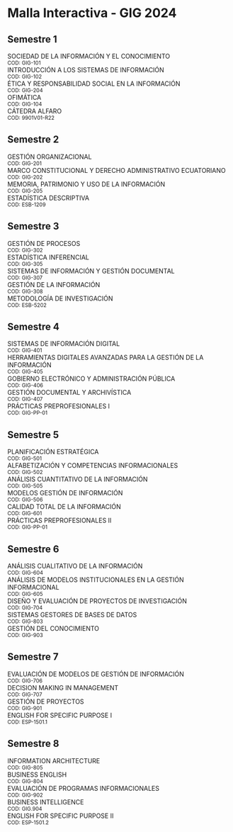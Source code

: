 
<head>
  <meta charset="UTF-8">
  <meta name="viewport" content="width=device-width, initial-scale=1.0">
  <title>Malla GIG Interactiva</title>
  <link rel="stylesheet" href="estilos.css">
</head>
<body>
  <h1>Malla Interactiva - GIG 2024</h1>
  <div class="malla">
    <!-- Semestre 1 -->
    <div class="semestre">
      <h2>Semestre 1</h2>
      <div class="materia" id="GIG-101">SOCIEDAD DE LA INFORMACIÓN Y EL CONOCIMIENTO<br><small>COD: GIG-101</small></div>
      <div class="materia" id="GIG-102">INTRODUCCIÓN A LOS SISTEMAS DE INFORMACIÓN<br><small>COD: GIG-102</small></div>
      <div class="materia" id="GIG-204">ÉTICA Y RESPONSABILIDAD SOCIAL EN LA INFORMACIÓN<br><small>COD: GIG-204</small></div>
      <div class="materia" id="GIG-104">OFIMÁTICA<br><small>COD: GIG-104</small></div>
      <div class="materia" id="9901V01-R22">CÁTEDRA ALFARO<br><small>COD: 9901V01-R22</small></div>
    </div><!-- Semestre 2 -->
<div class="semestre">
  <h2>Semestre 2</h2>
  <div class="materia" id="GIG-201">GESTIÓN ORGANIZACIONAL<br><small>COD: GIG-201</small></div>
  <div class="materia" id="GIG-202">MARCO CONSTITUCIONAL Y DERECHO ADMINISTRATIVO ECUATORIANO<br><small>COD: GIG-202</small></div>
  <div class="materia" id="GIG-205">MEMORIA, PATRIMONIO Y USO DE LA INFORMACIÓN<br><small>COD: GIG-205</small></div>
  <div class="materia" id="ESB-1209">ESTADÍSTICA DESCRIPTIVA<br><small>COD: ESB-1209</small></div>
</div>

<!-- Semestre 3 -->
<div class="semestre">
  <h2>Semestre 3</h2>
  <div class="materia" id="GIG-302">GESTIÓN DE PROCESOS<br><small>COD: GIG-302</small></div>
  <div class="materia" id="GIG-305">ESTADÍSTICA INFERENCIAL<br><small>COD: GIG-305</small></div>
  <div class="materia" id="GIG-307">SISTEMAS DE INFORMACIÓN Y GESTIÓN DOCUMENTAL<br><small>COD: GIG-307</small></div>
  <div class="materia" id="GIG-308">GESTIÓN DE LA INFORMACIÓN<br><small>COD: GIG-308</small></div>
  <div class="materia" id="ESB-5202">METODOLOGÍA DE INVESTIGACIÓN<br><small>COD: ESB-5202</small></div>
</div>

<!-- Semestre 4 -->
<div class="semestre">
  <h2>Semestre 4</h2>
  <div class="materia" id="GIG-401">SISTEMAS DE INFORMACIÓN DIGITAL<br><small>COD: GIG-401</small></div>
  <div class="materia" id="GIG-405">HERRAMIENTAS DIGITALES AVANZADAS PARA LA GESTIÓN DE LA INFORMACIÓN<br><small>COD: GIG-405</small></div>
  <div class="materia" id="GIG-406">GOBIERNO ELECTRÓNICO Y ADMINISTRACIÓN PÚBLICA<br><small>COD: GIG-406</small></div>
  <div class="materia" id="GIG-407">GESTIÓN DOCUMENTAL Y ARCHIVÍSTICA<br><small>COD: GIG-407</small></div>
  <div class="materia" id="GIG-PP-01">PRÁCTICAS PREPROFESIONALES I<br><small>COD: GIG-PP-01</small></div>
</div>

<!-- Semestre 5 -->
<div class="semestre">
  <h2>Semestre 5</h2>
  <div class="materia" id="GIG-501">PLANIFICACIÓN ESTRATÉGICA<br><small>COD: GIG-501</small></div>
  <div class="materia" id="GIG-502">ALFABETIZACIÓN Y COMPETENCIAS INFORMACIONALES<br><small>COD: GIG-502</small></div>
  <div class="materia" id="GIG-505">ANÁLISIS CUANTITATIVO DE LA INFORMACIÓN<br><small>COD: GIG-505</small></div>
  <div class="materia" id="GIG-506">MODELOS GESTIÓN DE INFORMACIÓN<br><small>COD: GIG-506</small></div>
  <div class="materia" id="GIG-601">CALIDAD TOTAL DE LA INFORMACIÓN<br><small>COD: GIG-601</small></div>
  <div class="materia" id="GIG-PP-01-II">PRÁCTICAS PREPROFESIONALES II<br><small>COD: GIG-PP-01</small></div>
</div>

<!-- Semestre 6 -->
<div class="semestre">
  <h2>Semestre 6</h2>
  <div class="materia" id="GIG-604">ANÁLISIS CUALITATIVO DE LA INFORMACIÓN<br><small>COD: GIG-604</small></div>
  <div class="materia" id="GIG-605">ANÁLISIS DE MODELOS INSTITUCIONALES EN LA GESTIÓN INFORMACIONAL<br><small>COD: GIG-605</small></div>
  <div class="materia" id="GIG-704">DISEÑO Y EVALUACIÓN DE PROYECTOS DE INVESTIGACIÓN<br><small>COD: GIG-704</small></div>
  <div class="materia" id="GIG-803">SISTEMAS GESTORES DE BASES DE DATOS<br><small>COD: GIG-803</small></div>
  <div class="materia" id="GIG-903">GESTIÓN DEL CONOCIMIENTO<br><small>COD: GIG-903</small></div>
</div>

<!-- Semestre 7 -->
<div class="semestre">
  <h2>Semestre 7</h2>
  <div class="materia" id="GIG-706">EVALUACIÓN DE MODELOS DE GESTIÓN DE INFORMACIÓN<br><small>COD: GIG-706</small></div>
  <div class="materia" id="GIG-707">DECISION MAKING IN MANAGEMENT<br><small>COD: GIG-707</small></div>
  <div class="materia" id="GIG-901">GESTIÓN DE PROYECTOS<br><small>COD: GIG-901</small></div>
  <div class="materia" id="ESP-1501-1">ENGLISH FOR SPECIFIC PURPOSE I<br><small>COD: ESP-1501.1</small></div>
</div>

<!-- Semestre 8 -->
<div class="semestre">
  <h2>Semestre 8</h2>
  <div class="materia" id="GIG-805">INFORMATION ARCHITECTURE<br><small>COD: GIG-805</small></div>
  <div class="materia" id="GIG-804">BUSINESS ENGLISH<br><small>COD: GIG-804</small></div>
  <div class="materia" id="GIG-902">EVALUACIÓN DE PROGRAMAS INFORMACIONALES<br><small>COD: GIG-902</small></div>
  <div class="materia" id="GIG-904">BUSINESS INTELLIGENCE<br><small>COD: GIG.904</small></div>
  <div class="materia" id="ESP-1501-2">ENGLISH FOR SPECIFIC PURPOSE II<br><small>COD: ESP-1501.2</small></div>
</div>

  </div>
  <script src="script.js"></script>
</body>
</html>
